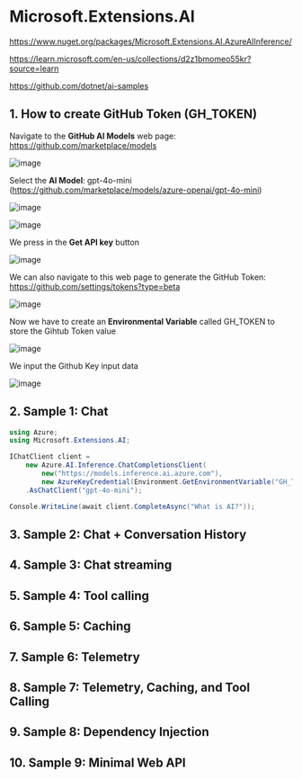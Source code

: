 # Microsoft.Extensions.AI

https://www.nuget.org/packages/Microsoft.Extensions.AI.AzureAIInference/

https://learn.microsoft.com/en-us/collections/d2z1bmomeo55kr?source=learn

https://github.com/dotnet/ai-samples

## 1. How to create GitHub Token (GH_TOKEN)

Navigate to the **GitHub AI Models** web page: https://github.com/marketplace/models

![image](https://github.com/user-attachments/assets/25a4fc82-3485-4964-b64e-e73af09b68e9)

Select the **AI Model**: gpt-4o-mini (https://github.com/marketplace/models/azure-openai/gpt-4o-mini)

![image](https://github.com/user-attachments/assets/c43ae989-5456-4090-bff0-f88e83d25fb5)

![image](https://github.com/user-attachments/assets/2af69732-d116-4985-8fee-0a1f19bdac9e)

We press in the **Get API key** button

![image](https://github.com/user-attachments/assets/64b9272b-7602-472f-81c8-a4b88ef5cfda)

We can also navigate to this web page to generate the GitHub Token: https://github.com/settings/tokens?type=beta

![image](https://github.com/user-attachments/assets/948ffb84-ee5e-4c90-b2aa-9c1230cc0261)

Now we have to create an **Environmental Variable** called GH_TOKEN to store the Gihtub Token value

![image](https://github.com/user-attachments/assets/d0d4d86d-da90-4239-a754-20aacf21be27)

We input the Github Key input data

![image](https://github.com/user-attachments/assets/bb850318-502c-4566-a8af-a8bea4d244f7)




## 2. Sample 1: Chat

```csharp
using Azure;
using Microsoft.Extensions.AI;

IChatClient client =
    new Azure.AI.Inference.ChatCompletionsClient(
        new("https://models.inference.ai.azure.com"),
        new AzureKeyCredential(Environment.GetEnvironmentVariable("GH_TOKEN")!))
    .AsChatClient("gpt-4o-mini");

Console.WriteLine(await client.CompleteAsync("What is AI?"));
```

## 3. Sample 2: Chat + Conversation History

## 4. Sample 3: Chat streaming

## 5. Sample 4: Tool calling

## 6. Sample 5: Caching

## 7. Sample 6: Telemetry

## 8. Sample 7: Telemetry, Caching, and Tool Calling

## 9. Sample 8: Dependency Injection

## 10. Sample 9: Minimal Web API

